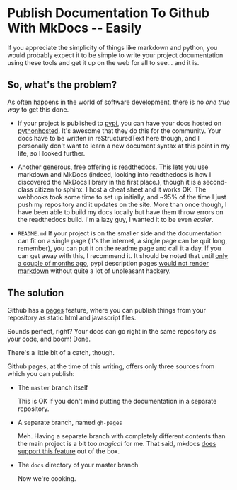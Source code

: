 # Publish Documentation To Github With MkDocs -- Easily

If you appreciate the simplicity of things like markdown and python, you would probably expect it to be simple to write your project documentation using these tools and get it up on the web for all to see... and it is.

## So, what's the problem?

As often happens in the world of software development, there is no *one true way* to get this done.

- If your project is published to [pypi](https://pypi.org/), you can have your docs hosted on [pythonhosted](https://pythonhosted.org/an_example_pypi_project/buildanduploadsphinx.html). It's awesome that they do this for the community. Your docs have to be written in reStructuredText here though, and I personally don't want to learn a new document syntax at this point in my life, so I looked further.

- Another generous, free offering is [readthedocs](https://readthedocs.org/). This lets you use markdown and MkDocs (indeed, looking into readthedocs is how I discovered the MkDocs library in the first place.), though it is a second-class citizen to sphinx. I  host a cheat sheet and it works OK. The webhooks took some time to set up initially, and ~95% of the time I just push my repository and it updates on the site. More than once though, I have been able to build my docs locally but have them throw errors on the readthedocs build. I'm a lazy guy, I wanted it to be even *easier*.

- `README.md` If your project is on the smaller side and the documentation can fit on a single page (it's the internet, a single page can be quit long, remember), you can put it on the readme page and call it a day. If you can get away with this, I recommend it. It should be noted that until [only a couple of months ago](https://dustingram.com/articles/2018/03/16/markdown-descriptions-on-pypi), pypi description pages [would not render markdown](https://coderwall.com/p/qawuyq/use-markdown-readme-s-in-python-modules) without quite a lot of unpleasant hackery.

## The solution

Github has a [pages]() feature, where you can publish things from your repository as static html and javascript files.

Sounds perfect, right? Your docs can go right in the same repository as your code, and boom! Done.

There's a little bit of a catch, though.

Github pages, at the time of this writing, offers only three sources from which you can publish:

- The `master` branch itself

    This is OK if you don't mind putting the documentation in a separate repository.

- A separate branch, named `gh-pages`

    Meh. Having a separate branch with completely different contents than the main project is a bit too *magical* for me. That said, mkdocs [does support this feature](https://www.mkdocs.org/user-guide/deploying-your-docs/) out of the box.

- The `docs` directory of your master branch

    Now we're cooking.